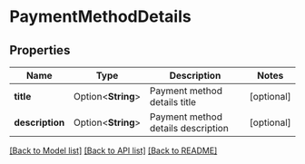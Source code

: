 # PaymentMethodDetails

## Properties

Name | Type | Description | Notes
------------ | ------------- | ------------- | -------------
**title** | Option<**String**> | Payment method details title | [optional]
**description** | Option<**String**> | Payment method details description | [optional]

[[Back to Model list]](../README.md#documentation-for-models) [[Back to API list]](../README.md#documentation-for-api-endpoints) [[Back to README]](../README.md)


